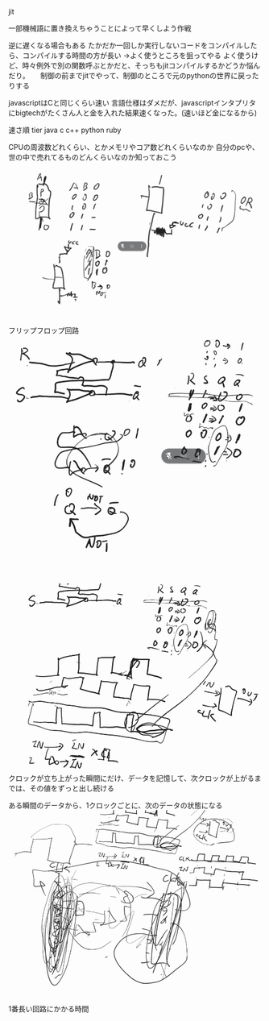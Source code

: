 
jit

 一部機械語に置き換えちゃうことによって早くしよう作戦

逆に遅くなる場合もある
 たかだか一回しか実行しないコードをコンパイルしたら、コンパイルする時間の方が長い
 →よく使うところを狙ってやる
    よく使うけど、時々例外で別の関数呼ぶとかだと、そっちもjitコンパイルするかどうか悩んだり。
    　
    制御の前までjitでやって、制御のところで元のpythonの世界に戻ったりする



javascriptはCと同じくらい速い
言語仕様はダメだが、javascriptインタプリタにbigtechがたくさん人と金を入れた結果速くなった。(速いほど金になるから)

速さ順 tier
java c c++
python
ruby

CPUの周波数どれくらい、とかメモリやコア数どれくらいなのか
自分のpcや、世の中で売れてるものどんくらいなのか知っておこう


![alt text](image.png)

フリップフロップ回路
![alt text](image-1.png)


![alt text](image-2.png)
クロックが立ち上がった瞬間にだけ、データを記憶して、次クロックが上がるまでは、その値をずっと出し続ける


ある瞬間のデータから、1クロックごとに、次のデータの状態になる
![alt text](image-3.png)

1番長い回路にかかる時間